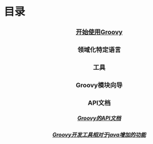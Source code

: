 # 目录
### <center>[开始使用Groovy](./catalog-start.md)</center>
### <center>领域化特定语言</center>
### <center>工具</center>
### <center>Groovy模块向导</center>
### <center>API文档</center>
##### <center>[Groovy的API文档](http://www.groovy-lang.org/api.html)</center>
##### <center>[Groovy开发工具相对于java增加的功能](http://www.groovy-lang.org/gdk.html)</center>
